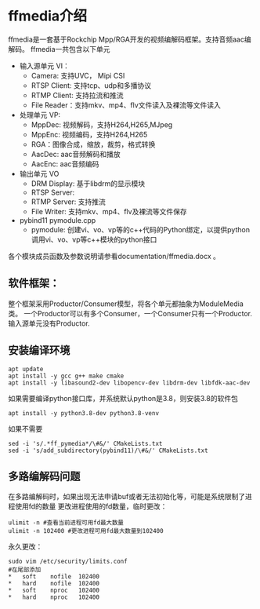 # ffmedia介绍

ffmedia是一套基于Rockchip Mpp/RGA开发的视频编解码框架。支持音频aac编解码。
ffmedia一共包含以下单元

- 输入源单元 VI：
  - Camera:  支持UVC， Mipi CSI
  - RTSP Client: 支持tcp、udp和多播协议
  - RTMP Client: 支持拉流和推流
  - File Reader：支持mkv、mp4、flv文件读入及裸流等文件读入
- 处理单元 VP:
  - MppDec: 视频解码，支持H264,H265,MJpeg
  - MppEnc: 视频编码，支持H264,H265
  - RGA：图像合成，缩放，裁剪，格式转换
  - AacDec: aac音频解码和播放
  - AacEnc: aac音频编码
- 输出单元 VO
  - DRM Display: 基于libdrm的显示模块
  - RTSP Server:
  - RTMP Server: 支持推流
  - File Writer: 支持mkv、mp4、flv及裸流等文件保存
- pybind11 pymodule.cpp
  - pymodule: 创建vi、vo、vp等的c++代码的Python绑定，以提供python调用vi、vo、vp等c++模块的python接口

各个模块成员函数及参数说明请参看documentation/ffmedia.docx 。

## 软件框架：

整个框架采用Productor/Consumer模型，将各个单元都抽象为ModuleMedia类。
一个Productor可以有多个Consumer，一个Consumer只有一个Productor. 输入源单元没有Productor.

## 安装编译环境
```
apt update
apt install -y gcc g++ make cmake
apt install -y libasound2-dev libopencv-dev libdrm-dev libfdk-aac-dev
```
如果需要编译python接口库，并系统默认python是3.8，则安装3.8的软件包
```
apt install -y python3.8-dev python3.8-venv
```
如果不需要
```
sed -i 's/.*ff_pymedia*/\#&/' CMakeLists.txt
sed -i 's/add_subdirectory(pybind11)/\#&/' CMakeLists.txt
```

## 多路编解码问题

在多路编解码时，如果出现无法申请buf或者无法初始化等，可能是系统限制了进程使用fd的数量
更改进程使用的fd数量，临时更改：

```
ulimit -n #查看当前进程可用fd最大数量
ulimit -n 102400 #更改进程可用fd最大数量到102400
```
永久更改：

```
sudo vim /etc/security/limits.conf
#在尾部添加
*	soft	nofile	102400
*	hard	nofile	102400
*	soft	nproc	102400
*	hard	nproc	102400

```
